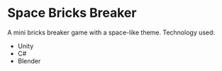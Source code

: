 # Space Bricks Breaker
A mini bricks breaker game with a space-like theme.
Technology used:
- Unity
- C#
- Blender
